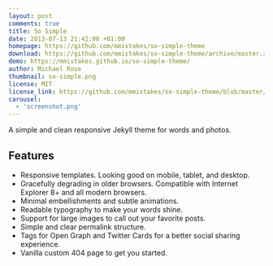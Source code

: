 ```yaml
---
layout: post
comments: true
title: So Simple
date: 2013-07-13 21:42:00 +01:00
homepage: https://github.com/mmistakes/so-simple-theme
download: https://github.com/mmistakes/so-simple-theme/archive/master.zip
demo: https://mmistakes.github.io/so-simple-theme/
author: Michael Rose
thumbnail: so-simple.png
license: MIT
license_link: https://github.com/mmistakes/so-simple-theme/blob/master/LICENSE
carousel:
  - 'screenshot.png'
---
```


A simple and clean responsive Jekyll theme for words and photos.

## Features

* Responsive templates. Looking good on mobile, tablet, and desktop.
* Gracefully degrading in older browsers. Compatible with Internet Explorer 8+ and all modern browsers.
* Minimal embellishments and subtle animations.
* Readable typography to make your words shine.
* Support for large images to call out your favorite posts.
* Simple and clear permalink structure.
* Tags for Open Graph and Twitter Cards for a better social sharing experience.
* Vanilla custom 404 page to get you started.
